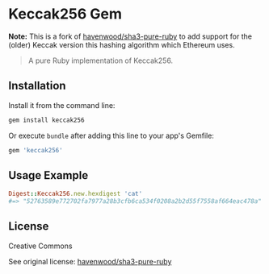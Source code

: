 # Keccak256 Gem

**Note:** This is a fork of [havenwood/sha3-pure-ruby](https://github.com/havenwood/sha3-pure-ruby) to add support for the (older) Keccak version this hashing algorithm which Ethereum uses.  

> A pure Ruby implementation of Keccak256.

## Installation

Install it from the command line:

```bash
gem install keccak256
```

Or execute `bundle` after adding this line to your app's Gemfile:

```ruby
gem 'keccak256'
```

## Usage Example

```ruby
Digest::Keccak256.new.hexdigest 'cat'
#=> "52763589e772702fa7977a28b3cfb6ca534f0208a2b2d55f7558af664eac478a"
```

## License

Creative Commons

See original license: [havenwood/sha3-pure-ruby](https://github.com/havenwood/sha3-pure-ruby)